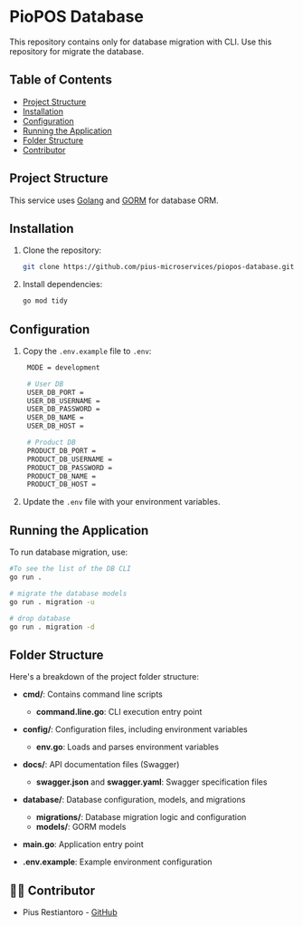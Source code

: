 
# PioPOS Database 

This repository contains only for database migration with CLI. Use this repository for migrate the database.

## Table of Contents

- [Project Structure](#project-structure)
- [Installation](#installation)
- [Configuration](#configuration)
- [Running the Application](#running-the-application)
- [Folder Structure](#folder-structure)
- [Contributor](#contributor)

## Project Structure

This service uses [Golang](https://golang.org/) and [GORM](https://gorm.io/) for database ORM. 

## Installation

1. Clone the repository:
   ```bash
   git clone https://github.com/pius-microservices/piopos-database.git
   ```

2. Install dependencies:
   ```bash
   go mod tidy
   ```

## Configuration

1. Copy the `.env.example` file to `.env`:
   ```bash
    MODE = development

    # User DB
    USER_DB_PORT = 
    USER_DB_USERNAME = 
    USER_DB_PASSWORD = 
    USER_DB_NAME = 
    USER_DB_HOST = 

    # Product DB
    PRODUCT_DB_PORT = 
    PRODUCT_DB_USERNAME =
    PRODUCT_DB_PASSWORD =
    PRODUCT_DB_NAME = 
    PRODUCT_DB_HOST = 
   ```

2. Update the `.env` file with your environment variables.

## Running the Application

To run database migration, use:
```bash
#To see the list of the DB CLI
go run .

# migrate the database models
go run . migration -u 

# drop database
go run . migration -d
```

## Folder Structure

Here's a breakdown of the project folder structure:

- **cmd/**: Contains command line scripts
  - **command.line.go**: CLI execution entry point

- **config/**: Configuration files, including environment variables
  - **env.go**: Loads and parses environment variables

- **docs/**: API documentation files (Swagger)
  - **swagger.json** and **swagger.yaml**: Swagger specification files
  
- **database/**: Database configuration, models, and migrations
  - **migrations/**: Database migration logic and configuration
  - **models/**: GORM models

- **main.go**: Application entry point

- **.env.example**: Example environment configuration

## 👨‍💻 Contributor

- Pius Restiantoro - [GitHub](https://github.com/pius706975)
